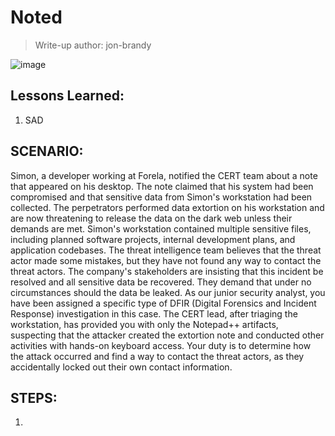 # Noted
> Write-up author: jon-brandy

![image](https://github.com/jon-brandy/hackthebox/assets/70703371/9567cfe5-4323-4624-9df5-6caef66b4635)


## Lessons Learned:
1. SAD

## SCENARIO:

Simon, a developer working at Forela, notified the CERT team about a note that appeared on his desktop. 
The note claimed that his system had been compromised and that sensitive data from Simon's workstation had been collected. 
The perpetrators performed data extortion on his workstation and are now threatening to release the data on the dark web 
unless their demands are met. Simon's workstation contained multiple sensitive files, including planned software projects, 
internal development plans, and application codebases. The threat intelligence team believes that the threat actor made some mistakes, 
but they have not found any way to contact the threat actors. The company's stakeholders are insisting that this incident be resolved 
and all sensitive data be recovered. They demand that under no circumstances should the data be leaked. As our junior security analyst, 
you have been assigned a specific type of DFIR (Digital Forensics and Incident Response) investigation in this case. 
The CERT lead, after triaging the workstation, has provided you with only the Notepad++ artifacts, suspecting that the attacker 
created the extortion note and conducted other activities with hands-on keyboard access. Your duty is to determine how the 
attack occurred and find a way to contact the threat actors, as they accidentally locked out their own contact information.



## STEPS:
1. 

